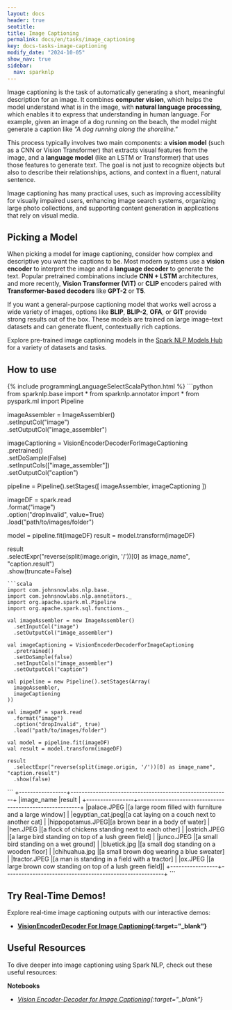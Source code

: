 ```yaml
---
layout: docs
header: true
seotitle:
title: Image Captioning
permalink: docs/en/tasks/image_captioning
key: docs-tasks-image-captioning
modify_date: "2024-10-05"
show_nav: true
sidebar:
  nav: sparknlp
---
```


Image captioning is the task of automatically generating a short, meaningful description for an image. It combines **computer vision**, which helps the model understand what is in the image, with **natural language processing**, which enables it to express that understanding in human language. For example, given an image of a dog running on the beach, the model might generate a caption like *"A dog running along the shoreline."*

This process typically involves two main components: a **vision model** (such as a CNN or Vision Transformer) that extracts visual features from the image, and a **language model** (like an LSTM or Transformer) that uses those features to generate text. The goal is not just to recognize objects but also to describe their relationships, actions, and context in a fluent, natural sentence.

Image captioning has many practical uses, such as improving accessibility for visually impaired users, enhancing image search systems, organizing large photo collections, and supporting content generation in applications that rely on visual media.

## Picking a Model

When picking a model for image captioning, consider how complex and descriptive you want the captions to be. Most modern systems use a **vision encoder** to interpret the image and a **language decoder** to generate the text. Popular pretrained combinations include **CNN + LSTM** architectures, and more recently, **Vision Transformer (ViT)** or **CLIP** encoders paired with **Transformer-based decoders** like **GPT-2** or **T5**.  

If you want a general-purpose captioning model that works well across a wide variety of images, options like **BLIP**, **BLIP-2**, **OFA**, or **GIT** provide strong results out of the box. These models are trained on large image–text datasets and can generate fluent, contextually rich captions.  

Explore pre-trained image captioning models in the [Spark NLP Models Hub](https://sparknlp.org/models) for a variety of datasets and tasks.

<!-- #### Recommended Models for Image Captioning
- **VisionEncoderDecoder For Image Captioning:** This model can be used for generating descriptive captions based on images. It utilizes a transformer-based architecture, providing high-quality captions for various types of images. Check out the pre-trained model [`image-captioning-vit-gpt2`](https://sparknlp.org/2023/09/20/image_captioning_vit_gpt2_en.html){:target="_blank"}. -->

## How to use

<div class="tabs-box" markdown="1">
{% include programmingLanguageSelectScalaPython.html %}
```python
from sparknlp.base import *
from sparknlp.annotator import *
from pyspark.ml import Pipeline

imageAssembler = ImageAssembler() \
    .setInputCol("image") \
    .setOutputCol("image_assembler")

imageCaptioning = VisionEncoderDecoderForImageCaptioning \
    .pretrained() \
    .setDoSample(False) \
    .setInputCols(["image_assembler"]) \
    .setOutputCol("caption")

pipeline = Pipeline().setStages([
    imageAssembler, 
    imageCaptioning
])

imageDF = spark.read \
    .format("image") \
    .option("dropInvalid", value=True) \
    .load("path/to/images/folder")

model = pipeline.fit(imageDF)
result = model.transform(imageDF)

result \
    .selectExpr("reverse(split(image.origin, '/'))[0] as image_name", "caption.result") \
    .show(truncate=False)

```
```scala
import com.johnsnowlabs.nlp.base._
import com.johnsnowlabs.nlp.annotators._
import org.apache.spark.ml.Pipeline
import org.apache.spark.sql.functions._

val imageAssembler = new ImageAssembler()
  .setInputCol("image")
  .setOutputCol("image_assembler")

val imageCaptioning = VisionEncoderDecoderForImageCaptioning
  .pretrained()
  .setDoSample(false)
  .setInputCols("image_assembler")
  .setOutputCol("caption")

val pipeline = new Pipeline().setStages(Array(
  imageAssembler,
  imageCaptioning
))

val imageDF = spark.read
  .format("image")
  .option("dropInvalid", true)
  .load("path/to/images/folder")

val model = pipeline.fit(imageDF)
val result = model.transform(imageDF)

result
  .selectExpr("reverse(split(image.origin, '/'))[0] as image_name", "caption.result")
  .show(false)

```
</div>

<div class="tabs-box" markdown="1">
```
+-----------------+---------------------------------------------------------+
|image_name       |result                                                   |
+-----------------+---------------------------------------------------------+
|palace.JPEG      |[a large room filled with furniture and a large window]  |
|egyptian_cat.jpeg|[a cat laying on a couch next to another cat]            |
|hippopotamus.JPEG|[a brown bear in a body of water]                        |
|hen.JPEG         |[a flock of chickens standing next to each other]        |
|ostrich.JPEG     |[a large bird standing on top of a lush green field]     |
|junco.JPEG       |[a small bird standing on a wet ground]                  |
|bluetick.jpg     |[a small dog standing on a wooden floor]                 |
|chihuahua.jpg    |[a small brown dog wearing a blue sweater]               |
|tractor.JPEG     |[a man is standing in a field with a tractor]            |
|ox.JPEG          |[a large brown cow standing on top of a lush green field]|
+-----------------+---------------------------------------------------------+
```
</div>

## Try Real-Time Demos!

Explore real-time image captioning outputs with our interactive demos:

- **[VisionEncoderDecoder For Image Captioning](https://huggingface.co/spaces/abdullahmubeen10/sparknlp-VisionEncoderDecoderForImageCaptioning){:target="_blank"}**

## Useful Resources

To dive deeper into image captioning using Spark NLP, check out these useful resources:

**Notebooks**
- *[Vision Encoder-Decoder for Image Captioning](https://github.com/JohnSnowLabs/spark-nlp/blob/master/examples/python/annotation/image/VisionEncoderDecoderForImageCaptioning.ipynb){:target="_blank"}*
